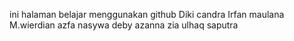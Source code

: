 ini halaman belajar menggunakan github
Diki candra
Irfan maulana
M.wierdian azfa
nasywa deby azanna
zia ulhaq saputra

